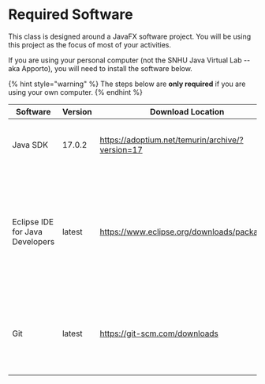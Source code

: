 # Required Software

This class is designed around a JavaFX software project. You will be using this project as the focus of most of your activities.

If you are using your personal computer (not the SNHU Java Virtual Lab --aka Apporto), you will need to install the software below.

{% hint style="warning" %}
The steps below are **only required** if you are using your own computer.
{% endhint %}

<table><thead><tr><th width="150">Software</th><th width="150">Version</th><th width="150">Download Location</th><th>Instructions</th></tr></thead><tbody><tr><td>Java SDK</td><td>17.0.2</td><td><a href="https://adoptium.net/temurin/archive/?version=17">https://adoptium.net/temurin/archive/?version=17</a></td><td>Install the one that matches your architecture.</td></tr><tr><td>Eclipse IDE for Java Developers</td><td>latest</td><td><a href="https://www.eclipse.org/downloads/packages/">https://www.eclipse.org/downloads/packages/</a></td><td>Use either the Eclipse Installer or download the Eclipse package. Ensure you install the one matching your architecture.</td></tr><tr><td>Git</td><td>latest</td><td><a href="https://git-scm.com/downloads">https://git-scm.com/downloads</a></td><td>Download and install the version that matches your Operating System.</td></tr></tbody></table>
